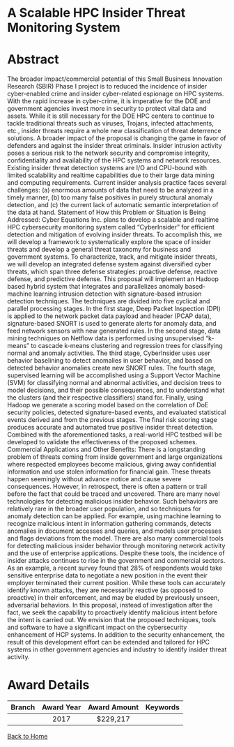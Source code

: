 
A Scalable HPC Insider Threat Monitoring System
===============================================

# Abstract


The broader impact/commercial potential of this Small Business Innovation Research (SBIR) Phase I project is to reduced the incidence of insider cyber-enabled crime and insider cyber-related espionage on HPC systems. With the rapid increase in cyber-crime, it is imperative for the DOE and government agencies invest more in security to protect vital data and assets. While it is still necessary for the DOE HPC centers to continue to tackle traditional threats such as viruses, Trojans, infected attachments, etc., insider threats require a whole new classification of threat deterrence solutions. A broader impact of the proposal is changing the game in favor of defenders and against the insider threat criminals. Insider intrusion activity poses a serious risk to the network security and compromise integrity, confidentiality and availability of the HPC systems and network resources. Existing insider threat detection systems are I/O and CPU-bound with limited scalability and realtime capabilities due to their large data mining and computing requirements. Current insider analysis practice faces several challenges: (a) enormous amounts of data that need to be analyzed in a timely manner, (b) too many false positives in purely structural anomaly detection, and (c) the current lack of automatic semantic interpretation of the data at hand. Statement of How this Problem or Situation is Being Addressed: Cyber Equations Inc. plans to develop a scalable and realtime HPC cybersecurity monitoring system called “CyberInsider” for efficient detection and mitigation of evolving insider threats. To accomplish this, we will develop a framework to systematically explore the space of insider threats and develop a general threat taxonomy for business and government systems. To characterize, track, and mitigate insider threats, we will develop an integrated defense system against diversified cyber threats, which span three defense strategies: proactive defense, reactive defense, and predictive defense. This proposal will implement an Hadoop based hybrid system that integrates and parallelizes anomaly based-machine learning intrusion detection with signature-based intrusion detection techniques. The techniques are divided into five cyclical and parallel processing stages. In the first stage, Deep Packet Inspection (DPI) is applied to the network packet data payload and header (PCAP data), signature-based SNORT is used to generate alerts for anomaly data, and feed network sensors with new generated rules. In the second stage, data mining techniques on Netflow data is performed using unsupervised “k-means” to cascade k-means clustering and regression trees for classifying normal and anomaly activities. The third stage, CyberInsider uses user behavior baselining to detect anomalies in user behavior, and based on detected behavior anomalies create new SNORT rules. The fourth stage, supervised learning will be accomplished using a Support Vector Machine (SVM) for classifying normal and abnormal activities, and decision trees to model decisions, and their possible consequences, and to understand what the clusters (and their respective classifiers) stand for. Finally, using Hadoop we generate a scoring model based on the correlation of DoE security policies, detected signature-based events, and evaluated statistical events derived and from the previous stages. The final risk scoring stage produces accurate and automated true positive insider threat detection. Combined with the aforementioned tasks, a real-world HPC testbed will be developed to validate the effectiveness of the proposed schemes. Commercial Applications and Other Benefits: There is a longstanding problem of threats coming from inside government and large organizations where respected employees become malicious, giving away confidential information and use stolen information for financial gain. These threats happen seemingly without advance notice and cause severe consequences. However, in retrospect, there is often a pattern or trail before the fact that could be traced and uncovered. There are many novel technologies for detecting malicious insider behavior. Such behaviors are relatively rare in the broader user population, and so techniques for anomaly detection can be applied. For example, using machine learning to recognize malicious intent in information gathering commands, detects anomalies in document accesses and queries, and models user processes and flags deviations from the model. There are also many commercial tools for detecting malicious insider behavior through monitoring network activity and the use of enterprise applications. Despite these tools, the incidence of insider attacks continues to rise in the government and commercial sectors. As an example, a recent survey found that 28% of respondents would take sensitive enterprise data to negotiate a new position in the event their employer terminated their current position. While these tools can accurately identify known attacks, they are necessarily reactive (as opposed to proactive) in their enforcement, and may be eluded by previously unseen, adversarial behaviors. In this proposal, instead of investigation after the fact, we seek the capability to proactively identify malicious intent before the intent is carried out. We envision that the proposed techniques, tools and software to have a significant impact on the cybersecurity enhancement of HCP systems. In addition to the security enhancement, the result of this development effort can be extended and tailored for HPC systems in other government agencies and industry to identify insider threat activity.  

# Award Details

|Branch|Award Year|Award Amount|Keywords|
| :---: | :---: | :---: | :---: |
||2017|$229,217||
  
  


[Back to Home](https://github.com/chrischow/dod_sbir_awards/Reports/JT/#3)